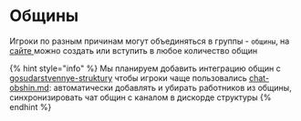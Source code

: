 # Общины

Игроки по разным причинам могут объединяться в группы - `общины`, на [сайте ](https://prdxso.tech/teams)можно создать или вступить в любое количество общин

{% hint style="info" %}
Мы планируем добавить интеграцию общин с [gosudarstvennye-struktury](gosudarstvennye-struktury/ "mention") чтобы игроки чаще пользовались [chat-obshin.md](../minecraft/osnovnoe/chat/chat-obshin.md "mention"): автоматически добавлять и убирать работников из общины, синхронизировать чат общин с каналом в дискорде структуры&#x20;
{% endhint %}
